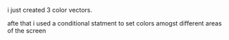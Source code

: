 i just created 3 color vectors.

afte that i used a conditional statment to set colors amogst different areas of the screen 
